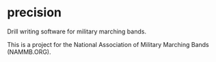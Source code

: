 # precision
Drill writing software for military marching bands. 

This is a project for the National Association of Military Marching Bands (NAMMB.ORG).

